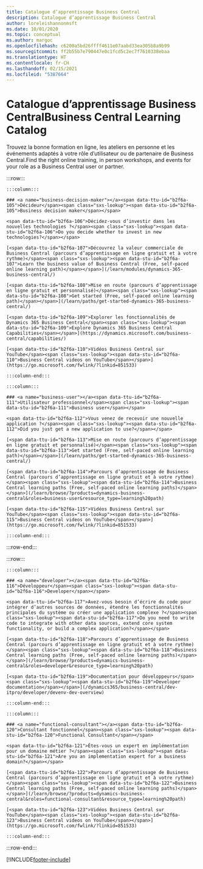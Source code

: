 ```yaml
---
title: Catalogue d’apprentissage Business Central
description: Catalogue d’apprentissage Business Central
author: loreleishannonmsft
ms.date: 10/01/2020
ms.topic: conceptual
ms.author: margoc
ms.openlocfilehash: c6200a5bd26ffff4611e07aabd33ea305b8a9b99
ms.sourcegitcommit: ff2b55b7e790447e0c1fcd5c2ec7f7610338ebaa
ms.translationtype: HT
ms.contentlocale: fr-CH
ms.lasthandoff: 02/15/2021
ms.locfileid: "5387664"
---
```

# <a name="business-central-learning-catalog"></a><span data-ttu-id="b2f6a-103">Catalogue d’apprentissage Business Central</span><span class="sxs-lookup"><span data-stu-id="b2f6a-103">Business Central Learning Catalog</span></span>

<span data-ttu-id="b2f6a-104">Trouvez la bonne formation en ligne, les ateliers en personne et les événements adaptés à votre rôle d’utilisateur ou de partenaire de Business Central.</span><span class="sxs-lookup"><span data-stu-id="b2f6a-104">Find the right online training, in person workshops, and events for your role as a Business Central user or partner.</span></span>

:::row:::

    :::column:::

    ### <a name="business-decision-maker"></a><span data-ttu-id="b2f6a-105">Décideur</span><span class="sxs-lookup"><span data-stu-id="b2f6a-105">Business decision maker</span></span>

    <span data-ttu-id="b2f6a-106">Décidez-vous d’investir dans les nouvelles technologies ?</span><span class="sxs-lookup"><span data-stu-id="b2f6a-106">Do you decide whether to invest in new technologies?</span></span> 

    [<span data-ttu-id="b2f6a-107">Découvrez la valeur commerciale de Business Central (parcours d’apprentissage en ligne gratuit et à votre rythme)</span><span class="sxs-lookup"><span data-stu-id="b2f6a-107">Learn the business value of Business Central (Free, self-paced online learning path)</span></span>](/learn/modules/dynamics-365-business-central/)

    [<span data-ttu-id="b2f6a-108">Mise en route (parcours d’apprentissage en ligne gratuit et personnalisé)</span><span class="sxs-lookup"><span data-stu-id="b2f6a-108">Get started (Free, self-paced online learning path)</span></span>](/learn/paths/get-started-dynamics-365-business-central/)

    [<span data-ttu-id="b2f6a-109">Explorer les fonctionnalités de Dynamics 365 Business Central</span><span class="sxs-lookup"><span data-stu-id="b2f6a-109">Explore Dynamics 365 Business Central Capabilities</span></span>](https://dynamics.microsoft.com/business-central/capabilities/)

    [<span data-ttu-id="b2f6a-110">Vidéos Business Central sur YouTube</span><span class="sxs-lookup"><span data-stu-id="b2f6a-110">Business Central videos on YouTube</span></span>](https://go.microsoft.com/fwlink/?linkid=851533)

    :::column-end:::

    :::column:::

    ### <a name="business-user"></a><span data-ttu-id="b2f6a-111">Utilisateur professionnel</span><span class="sxs-lookup"><span data-stu-id="b2f6a-111">Business user</span></span>

    <span data-ttu-id="b2f6a-112">Vous venez de recevoir une nouvelle application ?</span><span class="sxs-lookup"><span data-stu-id="b2f6a-112">Did you just get a new application to use?</span></span> 

    [<span data-ttu-id="b2f6a-113">Mise en route (parcours d’apprentissage en ligne gratuit et personnalisé)</span><span class="sxs-lookup"><span data-stu-id="b2f6a-113">Get started (Free, self-paced online learning path)</span></span>](/learn/paths/get-started-dynamics-365-business-central/)

    [<span data-ttu-id="b2f6a-114">Parcours d’apprentissage de Business Central (parcours d’apprentissage en ligne gratuit et à votre rythme)</span><span class="sxs-lookup"><span data-stu-id="b2f6a-114">Business Central learning paths (Free, self-paced online learning paths)</span></span>](/learn/browse/?products=dynamics-business-central&roles=business-user&resource_type=learning%20path)

    [<span data-ttu-id="b2f6a-115">Vidéos Business Central sur YouTube</span><span class="sxs-lookup"><span data-stu-id="b2f6a-115">Business Central videos on YouTube</span></span>](https://go.microsoft.com/fwlink/?linkid=851533)

    :::column-end:::

:::row-end:::

:::row:::

    :::column:::

    ### <a name="developer"></a><span data-ttu-id="b2f6a-116">Développeur</span><span class="sxs-lookup"><span data-stu-id="b2f6a-116">Developer</span></span>

    <span data-ttu-id="b2f6a-117">Avez-vous besoin d’écrire du code pour intégrer d’autres sources de données, étendre les fonctionnalités principales du système ou créer une application complexe ?</span><span class="sxs-lookup"><span data-stu-id="b2f6a-117">Do you need to write code to integrate with other data sources, extend core system functionality, or build a complex application?</span></span>

    [<span data-ttu-id="b2f6a-118">Parcours d’apprentissage de Business Central (parcours d’apprentissage en ligne gratuit et à votre rythme)</span><span class="sxs-lookup"><span data-stu-id="b2f6a-118">Business Central learning paths (Free, self-paced online learning paths)</span></span>](/learn/browse/?products=dynamics-business-central&roles=developer&resource_type=learning%20path)

    [<span data-ttu-id="b2f6a-119">Documentation pour développeurs</span><span class="sxs-lookup"><span data-stu-id="b2f6a-119">Developer documentation</span></span>](/dynamics365/business-central/dev-itpro/developer/devenv-dev-overview)

    :::column-end:::

    :::column:::

    ### <a name="functional-consultant"></a><span data-ttu-id="b2f6a-120">Consultant fonctionnel</span><span class="sxs-lookup"><span data-stu-id="b2f6a-120">Functional Consultant</span></span>
    
    <span data-ttu-id="b2f6a-121">Êtes-vous un expert en implémentation pour un domaine métier ?</span><span class="sxs-lookup"><span data-stu-id="b2f6a-121">Are you an implementation expert for a business domain?</span></span> 

    [<span data-ttu-id="b2f6a-122">Parcours d’apprentissage de Business Central (parcours d’apprentissage en ligne gratuit et à votre rythme)</span><span class="sxs-lookup"><span data-stu-id="b2f6a-122">Business Central learning paths (Free, self-paced online learning paths)</span></span>](/learn/browse/?products=dynamics-business-central&roles=functional-consultant&resource_type=learning%20path)

    [<span data-ttu-id="b2f6a-123">Vidéos Business Central sur YouTube</span><span class="sxs-lookup"><span data-stu-id="b2f6a-123">Business Central videos on YouTube</span></span>](https://go.microsoft.com/fwlink/?linkid=851533)

    :::column-end:::

:::row-end:::


[!INCLUDE[footer-include](../includes/footer-banner.md)]